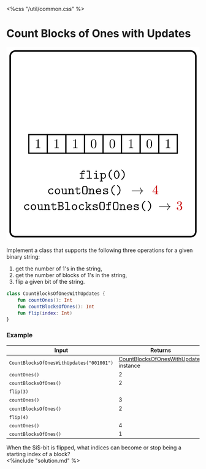 <%css "/util/common.css" %>

# Count Blocks of Ones with Updates

<div class="logo">
    <img src="../../images/count_blocks_of_ones_with_updates_logo.png">
</div>

Implement a class that supports the following three operations
for a given binary string: 
   1. get the number of 1's in the string,
   2. get the number of blocks of 1's in the string,
   3. flip a given bit of the string.


```Kotlin
class CountBlocksOfOnesWithUpdates {
    fun countOnes(): Int
    fun countBlocksOfOnes(): Int
    fun flip(index: Int)
}
```

### Example

<div class="sample">

| Input                                    | Returns                                                                             |
|------------------------------------------|-------------------------------------------------------------------------------------|
| `CountBlocksOfOnesWithUpdates("001001")` | [CountBlocksOfOnesWithUpdates](psi_element://CountBlocksOfOnesWithUpdates) instance |
| `countOnes()`                            | 2                                                                                   |
| `countBlocksOfOnes()`                    | 2                                                                                   |
| `flip(3)`                                |                                                                                     |
| `countOnes()`                            | 3                                                                                   |
| `countBlocksOfOnes()`                    | 2                                                                                   |
| `flip(4)`                                |                                                                                     |
| `countOnes()`                            | 4                                                                                   |
| `countBlocksOfOnes()`                    | 1                                                                                   |

</div>

<div class="Hint">
When the $i$-bit is flipped, what indices can become or stop being
a starting index of a block?
</div>

<div class="hint">
<%include "solution.md" %>
</div>
